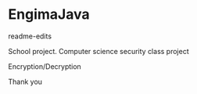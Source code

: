 # EngimaJava
readme-edits

School project. Computer science security class project

Encryption/Decryption

Thank you
